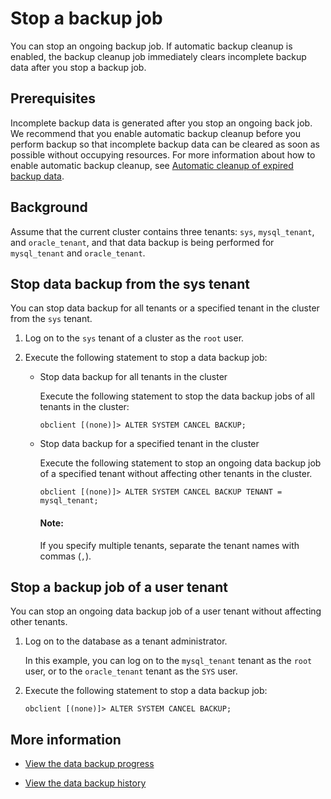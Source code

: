 # Stop a backup job

You can stop an ongoing backup job. If automatic backup cleanup is enabled, the backup cleanup job immediately clears incomplete backup data after you stop a backup job.

## Prerequisites

Incomplete backup data is generated after you stop an ongoing back job. We recommend that you enable automatic backup cleanup before you perform backup so that incomplete backup data can be cleared as soon as possible without occupying resources. For more information about how to enable automatic backup cleanup, see [Automatic cleanup of expired backup data](../5.clear-backup-data/1.cleaning-up-backed-up-data-automatically.md).

## Background

Assume that the current cluster contains three tenants: `sys`, `mysql_tenant`, and `oracle_tenant`, and that data backup is being performed for `mysql_tenant` and `oracle_tenant`.

## Stop data backup from the sys tenant

You can stop data backup for all tenants or a specified tenant in the cluster from the `sys` tenant.

1. Log on to the `sys` tenant of a cluster as the `root` user.

2. Execute the following statement to stop a data backup job:

   * Stop data backup for all tenants in the cluster

      Execute the following statement to stop the data backup jobs of all tenants in the cluster:

      ```shell
      obclient [(none)]> ALTER SYSTEM CANCEL BACKUP;
      ```

   * Stop data backup for a specified tenant in the cluster

      Execute the following statement to stop an ongoing data backup job of a specified tenant without affecting other tenants in the cluster.

      ```shell
      obclient [(none)]> ALTER SYSTEM CANCEL BACKUP TENANT = mysql_tenant;
      ```

        <main id="notice" type='explain'>
        <h4>Note:</h4>
        <p>If you specify multiple tenants, separate the tenant names with commas (<code>,</code>). </p>
        </main>

## Stop a backup job of a user tenant

You can stop an ongoing data backup job of a user tenant without affecting other tenants.

1. Log on to the database as a tenant administrator.

   In this example, you can log on to the `mysql_tenant` tenant as the `root` user, or to the `oracle_tenant` tenant as the `SYS` user.

2. Execute the following statement to stop a data backup job:

   ```shell
   obclient [(none)]> ALTER SYSTEM CANCEL BACKUP;
   ```

## More information

* [View the data backup progress](5.view-data-backup-progress.md)

* [View the data backup history](6.view-data-backup-history.md)
